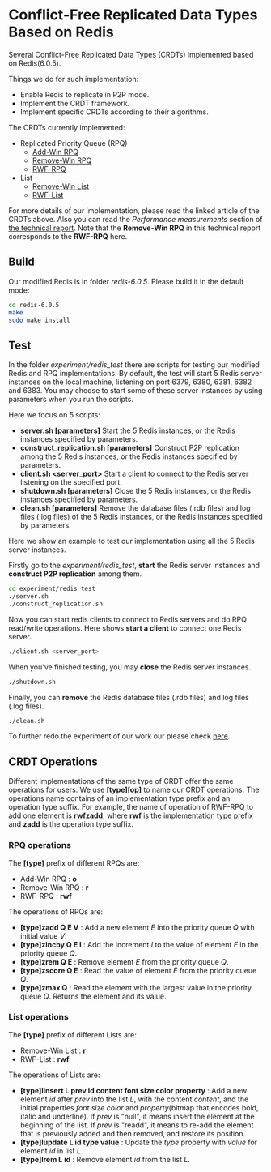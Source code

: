 # Conflict-Free Replicated Data Types Based on Redis

Several Conflict-Free Replicated Data Types (CRDTs) implemented based on Redis(6.0.5).

Things we do for such implementation:

* Enable Redis to replicate in P2P mode.
* Implement the CRDT framework.
* Implement specific CRDTs according to their algorithms.

The CRDTs currently implemented:

* Replicated Priority Queue (RPQ)
  * [Add-Win RPQ](document/add-win-crpq.pdf)
  * [Remove-Win RPQ](document/rwf-tr.pdf)
  * [RWF-RPQ](document/rwf-tr.pdf)
* List
  * [Remove-Win List](document/rwf-tr.pdf)
  * [RWF-List](document/rwf-tr.pdf)

For more details of our implementation, please read the linked article of the CRDTs above. Also you can read the *Performance measurements* section of [the technical report](https://arxiv.org/abs/1905.01403). Note that the **Remove-Win RPQ** in this technical report corresponds to the **RWF-RPQ** here.

## Build

Our modified Redis is in folder *redis-6.0.5*. Please build it in the default mode:

```bash
cd redis-6.0.5
make
sudo make install
```

## Test

In the folder *experiment/redis_test* there are scripts for testing our modified Redis and RPQ implementations. By default, the test will start 5 Redis server instances on the local machine, listening on port 6379, 6380, 6381, 6382 and 6383. You may choose to start some of these server instances by using parameters when you run the scripts.

Here we focus on 5 scripts:

* **server.sh [parameters]** Start the 5 Redis instances, or the Redis instances specified by parameters.
* **construct_replication.sh [parameters]** Construct P2P replication among the 5 Redis instances, or the Redis instances specified by parameters.
* **client.sh <server_port>** Start a client to connect to the Redis server listening on the specified port.
* **shutdown.sh [parameters]** Close the 5 Redis instances, or the Redis instances specified by parameters.
* **clean.sh [parameters]** Remove the database files (.rdb files) and log files (.log files) of the 5 Redis instances, or the Redis instances specified by parameters.

Here we show an example to test our implementation using all the 5 Redis server instances.

Firstly go to the *experiment/redis_test*, **start** the Redis server instances and **construct P2P replication** among them.

```bash
cd experiment/redis_test
./server.sh
./construct_replication.sh
```

Now you can start redis clients to connect to Redis servers and do RPQ read/write operations. Here shows **start a client** to connect one Redis server.

```bash
./client.sh <server_port>
```

When you've finished testing, you may **close** the Redis server instances.

```bash
./shutdown.sh
```

Finally, you can **remove** the Redis database files (.rdb files) and log files (.log files).

```bash
./clean.sh
```

To further redo the experiment of our work our please check [here](experiment/README.md).

## CRDT Operations

Different implementations of the same type of CRDT offer the same operations for users. We use **[type][op]** to name our CRDT operations. The operations name contains of an implementation type prefix and an operation type suffix. For example, the name of operation of RWF-RPQ to add one element is **rwfzadd**, where **rwf** is the implementation type prefix and **zadd** is the operation type suffix.

### RPQ operations

The **[type]** prefix of different RPQs are:

* Add-Win RPQ : **o**
* Remove-Win RPQ : **r**
* RWF-RPQ : **rwf**

The operations of RPQs are:

* **[type]zadd Q E V** : Add a new element *E* into the priority queue *Q* with initial value *V*.
* **[type]zincby Q E I** : Add the increment *I* to the value of element *E* in the priority queue *Q*.
* **[type]zrem Q E** : Remove element *E* from the priority queue *Q*.
* **[type]zscore Q E** : Read the value of element *E* from the priority queue *Q*.
* **[type]zmax Q** : Read the element with the largest value in the priority queue *Q*. Returns the element and its value.

### List operations

The **[type]** prefix of different Lists are:

* Remove-Win List : **r**
* RWF-List : **rwf**

The operations of Lists are:

* **[type]linsert L prev id content font size color property** : Add a new element *id* after *prev* into the list *L*, with the content *content*, and the initial properties *font* *size* *color* and *property*(bitmap that encodes bold, italic and underline). If *prev* is "null", it means insert the element at the beginning of the list. If *prev* is "readd", it means to re-add the element that is previously added and then removed, and restore its position.
* **[type]lupdate L id type value** : Update the *type* property with *value* for element *id* in list *L*.
* **[type]lrem L id** : Remove element *id* from the list *L*.
